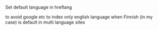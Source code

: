 Set default language in hreflang 

to avoid google etc to index only english language when Finnish (in my case) is default in multi language sites
